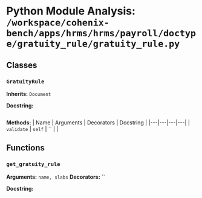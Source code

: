 # Python Module Analysis: `/workspace/cohenix-bench/apps/hrms/hrms/payroll/doctype/gratuity_rule/gratuity_rule.py`

## Classes

### `GratuityRule`
**Inherits:** `Document`


**Docstring:**
```

```

**Methods:**
| Name | Arguments | Decorators | Docstring |
|---|---|---|---|
| `validate` | `self` | `` |  |





## Functions

### `get_gratuity_rule`
**Arguments:** `name, slabs`
**Decorators:** ``

**Docstring:**
```

```

